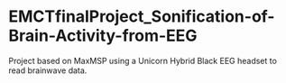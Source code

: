 # EMCTfinalProject_Sonification-of-Brain-Activity-from-EEG
Project based on MaxMSP using a Unicorn Hybrid Black EEG headset to read brainwave data. 
